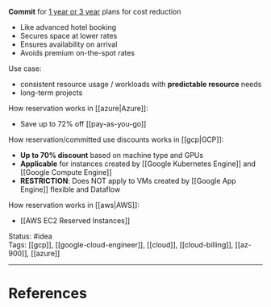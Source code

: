 **Commit** for <u>1 year or 3 year</u> plans for cost reduction  

- ﻿﻿Like advanced hotel booking
- ﻿﻿Secures space at lower rates
- ﻿﻿Ensures availability on arrival
- ﻿﻿Avoids premium on-the-spot rates

Use case:  
- ﻿﻿consistent resource usage / workloads with **predictable resource** needs 
- ﻿﻿long-term projects

How reservation works in [[azure|Azure]]: 
- ﻿﻿Save up to 72% off [[pay-as-you-go]]	

How reservation/committed use discounts works in [[gcp|GCP]]: 
- **Up to 70% discount** based on machine type and GPUs
- **Applicable** for instances created by [[Google Kubernetes Engine]] and [[Google Compute Engine]]
- **RESTRICTION**: Does NOT apply to VMs created by [[Google App Engine]] flexible and Dataflow

How reservation works in [[aws|AWS]]:
 - [[AWS EC2 Reserved Instances]]

Status: #idea  
Tags:  [[gcp]], [[google-cloud-engineer]], [[cloud]], [[cloud-billing]], [[az-900]], [[azure]]

---
# References

